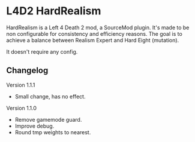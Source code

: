 # L4D2 HardRealism

HardRealism is a Left 4 Death 2 mod, a SourceMod plugin. It's made to be non configurable for consistency and efficiency reasons. The goal is to achieve a balance between Realism Expert and Hard Eight (mutation).

It doesn't require any config.

## Changelog

Version 1.1.1
- Small change, has no effect.

Version 1.1.0
- Remove gamemode guard.
- Improve debug.
- Round tmp weights to nearest.
